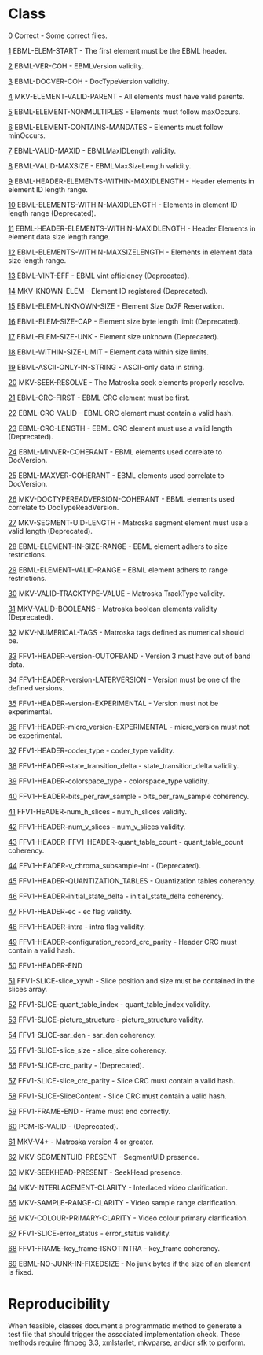 # Class
[0](0.md) Correct - Some correct files.

[1](1.md) EBML-ELEM-START - The first element must be the EBML header.

[2](2.md) EBML-VER-COH - EBMLVersion validity.

[3](3.md) EBML-DOCVER-COH - DocTypeVersion validity.

[4](4.md) MKV-ELEMENT-VALID-PARENT - All elements must have valid parents.

[5](5.md) EBML-ELEMENT-NONMULTIPLES - Elements must follow maxOccurs.

[6](6.md) EBML-ELEMENT-CONTAINS-MANDATES - Elements must follow minOccurs.

[7](7.md) EBML-VALID-MAXID - EBMLMaxIDLength validity.

[8](8.md) EBML-VALID-MAXSIZE - EBMLMaxSizeLength validity.

[9](9.md) EBML-HEADER-ELEMENTS-WITHIN-MAXIDLENGTH - Header elements in element ID length range.

[10](10.md) EBML-ELEMENTS-WITHIN-MAXIDLENGTH - Elements in element ID length range (Deprecated).

[11](11.md) EBML-HEADER-ELEMENTS-WITHIN-MAXIDLENGTH - Header Elements in element data size length range.

[12](12.md) EBML-ELEMENTS-WITHIN-MAXSIZELENGTH - Elements in element data size length range.

[13](13.md) EBML-VINT-EFF - EBML vint efficiency (Deprecated).

[14](14.md) MKV-KNOWN-ELEM - Element ID registered (Deprecated).

[15](15.md) EBML-ELEM-UNKNOWN-SIZE - Element Size 0x7F Reservation.

[16](16.md) EBML-ELEM-SIZE-CAP - Element size byte length limit (Deprecated).

[17](17.md) EBML-ELEM-SIZE-UNK - Element size unknown (Deprecated).

[18](18.md) EBML-WITHIN-SIZE-LIMIT - Element data within size limits.

[19](19.md) EBML-ASCII-ONLY-IN-STRING - ASCII-only data in string.

[20](20.md) MKV-SEEK-RESOLVE - The Matroska seek elements properly resolve.

[21](21.md) EBML-CRC-FIRST - EBML CRC element must be first.

[22](22.md) EBML-CRC-VALID - EBML CRC element must contain a valid hash.

[23](23.md) EBML-CRC-LENGTH - EBML CRC element must use a valid length (Deprecated).

[24](24.md) EBML-MINVER-COHERANT - EBML elements used correlate to DocVersion.

[25](25.md) EBML-MAXVER-COHERANT - EBML elements used correlate to DocVersion.

[26](26.md) MKV-DOCTYPEREADVERSION-COHERANT - EBML elements used correlate to DocTypeReadVersion.

[27](27.md) MKV-SEGMENT-UID-LENGTH - Matroska segment element must use a valid length (Deprecated).

[28](28.md) EBML-ELEMENT-IN-SIZE-RANGE - EBML element adhers to size restrictions.

[29](29.md) EBML-ELEMENT-VALID-RANGE - EBML element adhers to range restrictions.

[30](30.md) MKV-VALID-TRACKTYPE-VALUE - Matroska TrackType validity.

[31](31.md) MKV-VALID-BOOLEANS - Matroska boolean elements validity (Deprecated).

[32](32.md) MKV-NUMERICAL-TAGS - Matroska tags defined as numerical should be.

[33](33.md) FFV1-HEADER-version-OUTOFBAND - Version 3 must have out of band data.

[34](34.md) FFV1-HEADER-version-LATERVERSION - Version must be one of the defined versions.

[35](35.md) FFV1-HEADER-version-EXPERIMENTAL - Version must not be experimental.

[36](36.md) FFV1-HEADER-micro_version-EXPERIMENTAL - micro_version must not be experimental.

[37](37.md) FFV1-HEADER-coder_type - coder_type validity.

[38](38.md) FFV1-HEADER-state_transition_delta - state_transition_delta validity.

[39](39.md) FFV1-HEADER-colorspace_type - colorspace_type validity.

[40](40.md) FFV1-HEADER-bits_per_raw_sample - bits_per_raw_sample coherency.

[41](41.md) FFV1-HEADER-num_h_slices - num_h_slices validity.

[42](42.md) FFV1-HEADER-num_v_slices - num_v_slices validity.

[43](43.md) FFV1-HEADER-FFV1-HEADER-quant_table_count - quant_table_count coherency.

[44](44.md) FFV1-HEADER-v_chroma_subsample-int - (Deprecated).

[45](45.md) FFV1-HEADER-QUANTIZATION_TABLES - Quantization tables coherency.

[46](46.md) FFV1-HEADER-initial_state_delta - initial_state_delta coherency.

[47](47.md) FFV1-HEADER-ec - ec flag validity.

[48](48.md) FFV1-HEADER-intra - intra flag validity.

[49](49.md) FFV1-HEADER-configuration_record_crc_parity - Header CRC must contain a valid hash.

[50](50.md) FFV1-HEADER-END

[51](51.md) FFV1-SLICE-slice_xywh - Slice position and size must be contained in the slices array.

[52](52.md) FFV1-SLICE-quant_table_index - quant_table_index validity.

[53](53.md) FFV1-SLICE-picture_structure - picture_structure validity.

[54](54.md) FFV1-SLICE-sar_den - sar_den coherency.

[55](55.md) FFV1-SLICE-slice_size - slice_size coherency.

[56](56.md) FFV1-SLICE-crc_parity - (Deprecated).

[57](57.md) FFV1-SLICE-slice_crc_parity - Slice CRC must contain a valid hash.

[58](58.md) FFV1-SLICE-SliceContent - Slice CRC must contain a valid hash.

[59](59.md) FFV1-FRAME-END - Frame must end correctly.

[60](60.md) PCM-IS-VALID - (Deprecated).

[61](61.md) MKV-V4+ - Matroska version 4 or greater.

[62](62.md) MKV-SEGMENTUID-PRESENT - SegmentUID presence.

[63](63.md) MKV-SEEKHEAD-PRESENT - SeekHead presence.

[64](64.md) MKV-INTERLACEMENT-CLARITY - Interlaced video clarification.

[65](65.md) MKV-SAMPLE-RANGE-CLARITY - Video sample range clarification.

[66](66.md) MKV-COLOUR-PRIMARY-CLARITY - Video colour primary clarification.

[67](67.md) FFV1-SLICE-error_status - error_status validity.

[68](68.md) FFV1-FRAME-key_frame-ISNOTINTRA - key_frame coherency.

[69](69.md) EBML-NO-JUNK-IN-FIXEDSIZE - No junk bytes if the size of an element is fixed.

# Reproducibility

When feasible, classes document a programmatic method to generate a test file that should trigger the associated implementation check. These methods require ffmpeg 3.3, xmlstarlet, mkvparse, and/or sfk to perform.


